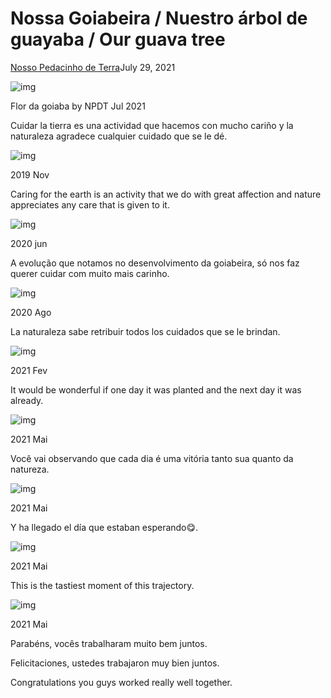 # Nossa Goiabeira / Nuestro árbol de guayaba / Our guava tree

[Nosso Pedacinho de Terra]()July 29, 2021

![img](https://telegra.ph/file/ccae7adcce2709e9d75f0.jpg)

Flor da goiaba by NPDT Jul 2021

Cuidar la tierra es una actividad que hacemos con mucho cariño y la naturaleza agradece cualquier cuidado que se le dé.

![img](https://telegra.ph/file/143ca9044078e6b6bba64.jpg)

2019 Nov 

Caring for the earth is an activity that we do with great affection and nature appreciates any care that is given to it.

![img](https://telegra.ph/file/13143b3ab89e89a445fae.jpg)

2020 jun

A evolução que notamos no desenvolvimento da goiabeira, só nos faz querer cuidar com muito mais carinho.

![img](https://telegra.ph/file/ae123de131c3ce400fb50.jpg)

2020 Ago

La naturaleza sabe retribuir todos los cuidados que se le brindan.

![img](https://telegra.ph/file/9b05929d31fcf7c15ad1d.jpg)

2021 Fev

It would be wonderful if one day it was planted and the next day it was already.

![img](https://telegra.ph/file/1a3426c406dd309e9966a.jpg)

2021 Mai

Você vai observando que cada dia é uma vitória tanto sua quanto da natureza.

![img](https://telegra.ph/file/29a955a3d53caeed75dc5.jpg)

2021 Mai

Y ha llegado el día que estaban esperando😋. 

![img](https://telegra.ph/file/c6c39b54fe2f83ccdae51.jpg)

2021 Mai

This is the tastiest moment of this trajectory.

![img](https://telegra.ph/file/4e0a751d32e63694316c5.jpg)

2021 Mai

Parabéns, vocês trabalharam muito bem juntos.

Felicitaciones, ustedes trabajaron muy bien juntos.

Congratulations you guys worked really well together.